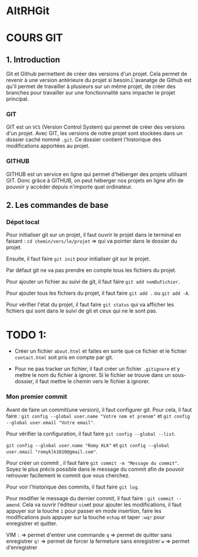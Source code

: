 # AltRHGit

# COURS GIT

## 1. Introduction

Git et Github permettent de créer des versions d'un projet. Cela permet de revenir à une version antérieure du projet si besoin.L'avanatge de Github est qu'il permet de travailler à plusieurs sur un même projet, de créer des branches pour travailler sur une fonctionnalité sans impacter le projet principal.

### GIT

GIT est un `VCS` (Version Control System) qui permet de créer des versions d'un projet. Avec GIT, les versions de notre projet sont stockées dans un dossier caché nommé `.git`. Ce dossier contient l'historique des modifications apportées au projet.

### GITHUB

GITHUB est un service en ligne qui permet d'héberger des projets utilisant GIT. Donc grâce à GITHUB, on peut héberger nos projets en ligne afin de pouvoir y accéder depuis n'importe quel ordinateur.

## 2. Les commandes de base

### Dépot local

Pour initialiser git sur un projet, il faut ouvrir le projet dans le terminal en faisant : `cd chemin/vers/le/projet` => qui va pointer dans le dossier du projet.

Ensuite, il faut faire `git init` pour initialiser git sur le projet.

Par défaut git ne va pas prendre en compte tous les fichiers du projet.

Pour ajouter un fichier au suivi de git, il faut faire `git add nomDuFichier`.

Pour ajouter tous les fichiers du projet, il faut faire `git add .` ou `git add -A`.

Pour vérifier l'état du projet, il faut faire `git status` qui va afficher les fichiers qui sont dans le suivi de git et ceux qui ne le sont pas.

# TODO 1:

- Créer un fichier `about.html` et faites en sorte que ce fichier et le fichier `contact.html` soit pris en compte par git.

- Pour ne pas tracker un fichier, il faut créer un fichier `.gitignore` et y mettre le nom du fichier à ignorer. Si le fichier se trouve dans un sous-dossier, il faut mettre le chemin vers le fichier à ignorer.

### Mon premier commit

Avant de faire un commit(une version), il faut configurer git.
Pour cela, il faut faire :
`git config --global user.name "Votre nom et prenom"` et
`git config --global user.email "Votre email"`.

Pour vérifier la configuration, il faut faire `git config --global --list`.

`git config --global user.name "Romy KLK"` et
`git config --global user.email "romyklk1610@gmail.com"`.

Pour créer un commit , il faut faire
`git commit -m "Message du commit"`. Soyez le plus précis possible dans le message du commit afin de pouvoir retrouver facilement le commit que vous cherchez.

Pour voir l'historique des commits, il faut faire `git log`.

Pour modifier le message du dernier commit, il faut faire :
`git commit --amend`. Cela va ouvrir l'éditeur `vim`et pour ajouter les modifications, il faut appuyer sur la touche `i` pour passer en mode insertion, faire les modifications puis appuyer sur la touche `echap` et taper `:wq!` pour enregistrer et quitter.

VIM
`:` => permet d'entrer une commande
`q` => permet de quitter sans enregistrer
`q!` => permet de forcer la fermeture sans enregistrer
`w` => permet d'enregistrer
